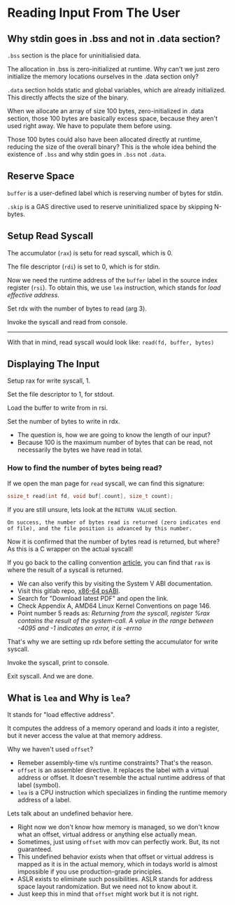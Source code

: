 # Reading Input From The User

## Why stdin goes in .bss and not in .data section?

`.bss` section is the place for uninitialisied data.

The allocation in .bss is zero-initialized at runtime. Why can't we just zero initialize the memory locations ourselves in the .data section only?

`.data` section holds static and global variables, which are already initialized. This directly affects the size of the binary.

When we allocate an array of size 100 bytes, zero-initialized in .data section, those 100 bytes are basically excess space, because they aren't used right away. We have to populate them before using.

Those 100 bytes could also have been allocated directly at runtime, reducing the size of the overall binary? This is the whole idea behind the existence of `.bss` and why stdin goes in `.bss` not `.data`.

## Reserve Space

`buffer` is a user-defined label which is reserving number of bytes for stdin.

`.skip` is a GAS directive used to reserve uninitialized space by skipping N-bytes.

## Setup Read Syscall

The accumulator (`rax`) is setu for read syscall, which is 0.

The file descriptor (`rdi`) is set to 0, which is for stdin.

Now we need the runtime address of the `buffer` label in the source index register (`rsi`). To obtain this, we use `lea` instruction, which stands for *load effective address*.

Set rdx with the number of bytes to read (arg 3).

Invoke the syscall and read from console.

----

With that in mind, read syscall would look like: `read(fd, buffer, bytes)`

## Displaying The Input

Setup rax for write syscall, 1.

Set the file descriptor to 1, for stdout.

Load the buffer to write from in rsi.

Set the number of bytes to write in rdx.
  - The question is, how we are going to know the length of our input?
  - Because 100 is the maximum number of bytes that can be read, not necessarily the bytes we have read in total.

### How to find the number of bytes being read?

If we open the man page for `read` syscall, we can find this signature:
```c
ssize_t read(int fd, void buf[.count], size_t count);
```
If you are still unsure, lets look at the `RETURN VALUE` section.
```
On success, the number of bytes read is returned (zero indicates end of file), and the file position is advanced by this number.
```

Now it is confirmed that the number of bytes read is returned, but where? As this is a C wrapper on the actual syscall!

If you go back to the calling convention [article](../2-practical-introduction/2-calling-conventions.md), you can find that `rax` is where the result of a syscall is returned.
  - We can also verify this by visiting the System V ABI documentation.
  - Visit this gitlab repo, [x86-64 psABI](https://gitlab.com/x86-psABIs/x86-64-ABI).
  - Search for "Download latest PDF" and open the link.
  - Check Appendix A, AMD64 Linux Kernel Conventions on page 146.
  - Point number 5 reads as: *Returning from the syscall, register %rax contains the result of the system-call. A value in the range between -4095 and -1 indicates an error, it is -errno*

That's why we are setting up rdx before setting the accumulator for write syscall.

Invoke the syscall, print to console.

Exit syscall. And we are done.

## What is `lea` and Why is `lea`?

It stands for "load effective address".

It computes the address of a memory operand and loads it into a register, but it never access the value at that memory address.

Why we haven't used `offset`? 
  - Remeber assembly-time v/s runtime constraints? That's the reason.
  - `offset` is an assembler directive. It replaces the label with a virtual address or offset. It doesn't resemble the actual runtime address of that label (symbol).
  - `lea` is a CPU instruction which specializes in finding the runtime memory address of a label.

Lets talk about an undefined behavior here.
  - Right now we don't know how memory is managed, so we don't know what an offset, virtual address or anything else actually mean.
  - Sometimes, just using `offset` with mov can perfectly work. But, its not guaranteed.
  - This undefined behavior exists when that offset or virtual address is mapped as it is in the actual memory, which in todays world is almost impossible if you use production-grade principles.
  - ASLR exists to eliminate such possibilities. ASLR stands for address space layout randomization. But we need not to know about it.
  - Just keep this in mind that `offset` might work but it is not right.
